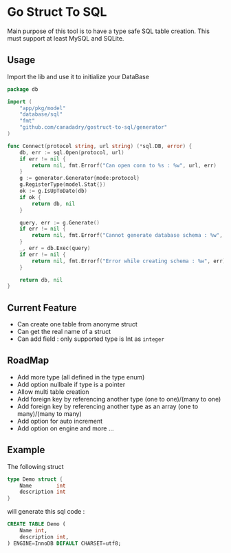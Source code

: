 # Go Struct To SQL 

Main purpose of this tool is to have a type safe SQL table creation.
This must support at least MySQL and SQLite. 


## Usage 

Import the lib and use it to initialize your DataBase

```go
package db

import (
	"app/pkg/model"
	"database/sql"
	"fmt"
	"github.com/canadadry/gostruct-to-sql/generator"
)

func Connect(protocol string, url string) (*sql.DB, error) {
	db, err := sql.Open(protocol, url)
	if err != nil {
		return nil, fmt.Errorf("Can open conn to %s : %w", url, err)
	}
	g := generator.Generator{mode:protocol}
	g.RegisterType(model.Stat{})
	ok := g.IsUpToDate(db)
	if ok {
		return db, nil
	}

	query, err := g.Generate()
	if err != nil {
		return nil, fmt.Errorf("Cannot generate database schema : %w", err)
	}
	_, err = db.Exec(query)
	if err != nil {
		return nil, fmt.Errorf("Error while creating schema : %w", err)
	}

	return db, nil
}

```


## Current Feature

 - Can create one table from anonyme struct
 - Can get the real name of a struct
 - Can add field : only supported type is Int as `integer`

## RoadMap

 - Add more type (all defined in the type enum)
 - Add option nullbale if type is a pointer 
 - Allow multi table creation
 - Add foreign key by referencing another type (one to one)/(many to one)
 - Add foreign key by referencing another type as an array (one to many)/(many to many)
 - Add option for auto increment
 - Add option on engine and more ...

## Example 


The following struct 

```go
type Demo struct {
	Name        int
	description int
}
```

will generate this sql code : 
```sql
CREATE TABLE Demo (
	Name int,
	description int,
) ENGINE=InnoDB DEFAULT CHARSET=utf8;
```



